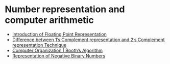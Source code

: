 # Number representation and computer arithmetic

* [Introduction of Floating Point Representation][1]
* [Difference between 1’s Complement representation and 2’s Complement representation Technique][2]
* [Computer Organization | Booth’s Algorithm][3]
* [Representation of Negative Binary Numbers][4]

[1]: https://www.geeksforgeeks.org/introduction-of-floating-point-representation/

[2]: https://www.geeksforgeeks.org/difference-between-1s-complement-representation-and-2s-complement-representation-technique/

[3]: https://www.geeksforgeeks.org/computer-organization-booths-algorithm/

[4]: https://www.geeksforgeeks.org/representation-of-negative-binary-numbers/
